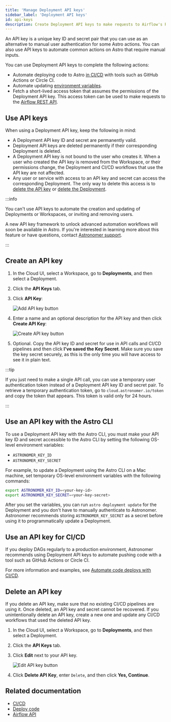 ```yaml
---
title: 'Manage Deployment API keys'
sidebar_label: 'Deployment API keys'
id: api-keys
description: Create Deployment API keys to make requests to Airflow's REST API and set up a CI/CD pipeline.
---
```


An API key is a unique key ID and secret pair that you can use as an alternative to manual user authentication for some Astro actions. You can also use API keys to automate common actions on Astro that require manual inputs.

You can use Deployment API keys to complete the following actions:

- Automate deploying code to Astro [in CI/CD](ci-cd.md) with tools such as GitHub Actions or Circle CI.
- Automate updating [environment variables](environment-variables.md).
- Fetch a short-lived access token that assumes the permissions of the Deployment API key. This access token can be used to make requests to the [Airflow REST API](airflow-api.md).

## Use API keys

When using a Deployment API key, keep the following in mind:

- A Deployment API key ID and secret are permanently valid.
- Deployment API keys are deleted permanently if their corresponding Deployment is deleted.
- A Deployment API key is not bound to the user who creates it. When a user who created the API key is removed from the Workspace, or their permissions change, the Deployment and CI/CD workflows that use the API key are not affected.
- Any user or service with access to an API key and secret can access the corresponding Deployment. The only way to delete this access is to [delete the API key](api-keys.md#delete-an-api-key) or [delete the Deployment](configure-deployment-resources.md#delete-a-deployment).

:::info

You can't use API keys to automate the creation and updating of Deployments or Workspaces, or inviting and removing users.

A new API key framework to unlock advanced automation workflows will soon be available in Astro. If you're interested in learning more about this feature or have questions, contact [Astronomer support](https://cloud.astronomer.io/support).

:::

## Create an API key

1. In the Cloud UI, select a Workspace, go to **Deployments**, and then select a Deployment.

2. Click the **API Keys** tab.

3. Click **API Key**:

    ![Add API key button](/img/docs/add-api-key.png)

4. Enter a name and an optional description for the API key and then click **Create API Key**:

    ![Create API key button](/img/docs/create-api-key.png)

5. Optional. Copy the API key ID and secret for use in API calls and CI/CD pipelines and then click **I've saved the Key Secret**. Make sure you save the key secret securely, as this is the only time you will have access to see it in plain text.

:::tip

If you just need to make a single API call, you can use a temporary user authentication token instead of a Deployment API key ID and secret pair. To retrieve a temporary authentication token, go to `cloud.astronomer.io/token` and copy the token that appears. This token is valid only for 24 hours.

:::

## Use an API key with the Astro CLI

To use a Deployment API key with the Astro CLI, you must make your API key ID and secret accessible to the Astro CLI by setting the following OS-level environment variables:

- `ASTRONOMER_KEY_ID`
- `ASTRONOMER_KEY_SECRET`

For example, to update a Deployment using the Astro CLI on a Mac machine, set temporary OS-level environment variables with the following commands:

```sh
export ASTRONOMER_KEY_ID=<your-key-id>
export ASTRONOMER_KEY_SECRET=<your-key-secret>
```

After you set the variables, you can run `astro deployment update` for the Deployment and you don't have to manually authenticate to Astronomer. Astronomer recommends storing `ASTRONOMER_KEY_SECRET` as a secret before using it to programmatically update a Deployment.

## Use an API key for CI/CD

If you deploy DAGs regularly to a production environment, Astronomer recommends using Deployment API keys to automate pushing code with a tool such as GitHub Actions or Circle CI.

For more information and examples, see [Automate code deploys with CI/CD](ci-cd.md).

## Delete an API key

If you delete an API key, make sure that no existing CI/CD pipelines are using it. Once deleted, an API key and secret cannot be recovered. If you unintentionally delete an API key, create a new one and update any CI/CD workflows that used the deleted API key.

1. In the Cloud UI, select a Workspace, go to **Deployments**, and then select a Deployment.

2. Click the **API Keys** tab.

3. Click **Edit** next to your API key.

    ![Edit API key button](/img/docs/edit-api-key.png)

4. Click **Delete API Key**, enter `Delete`, and then click **Yes, Continue**.

## Related documentation

- [CI/CD](ci-cd.md)
- [Deploy code](deploy-code.md)
- [Airflow API](airflow-api.md)
